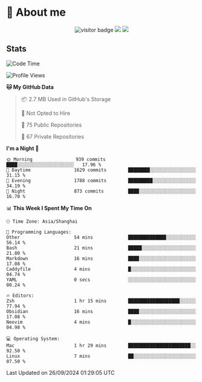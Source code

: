 <!-- ![](https://youpai.roccoshi.top/img/20200804214216.png) -->

# 🧐 About me
 
<p align="center">
<img src="https://visitor-badge.laobi.icu/badge?page_id=Lincest.Lincest&title=hits" alt="visitor badge"/>
<a href="mailto:imroccoshi@gmail.com"><img src="https://img.shields.io/badge/gmail-imroccoshi%40gmail.com-red"></a>
<a href="https://blog.roccoshi.top"><img src="https://img.shields.io/badge/blog-roccoshi-green"></a>
</p>

## Stats

<!--START_SECTION:waka-->
![Code Time](http://img.shields.io/badge/Code%20Time-1%2C519%20hrs%2027%20mins-blue)

![Profile Views](http://img.shields.io/badge/Profile%20Views-0-blue)

**🐱 My GitHub Data** 

> 📦 2.7 MB Used in GitHub's Storage 
 > 
> 🚫 Not Opted to Hire
 > 
> 📜 75 Public Repositories 
 > 
> 🔑 67 Private Repositories 
 > 
**I'm a Night 🦉** 

```text
🌞 Morning                939 commits         ████░░░░░░░░░░░░░░░░░░░░░   17.96 % 
🌆 Daytime                1629 commits        ████████░░░░░░░░░░░░░░░░░   31.15 % 
🌃 Evening                1788 commits        █████████░░░░░░░░░░░░░░░░   34.19 % 
🌙 Night                  873 commits         ████░░░░░░░░░░░░░░░░░░░░░   16.70 % 
```


📊 **This Week I Spent My Time On** 

```text
🕑︎ Time Zone: Asia/Shanghai

💬 Programming Languages: 
Other                    54 mins             ██████████████░░░░░░░░░░░   56.14 % 
Bash                     21 mins             █████░░░░░░░░░░░░░░░░░░░░   21.80 % 
Markdown                 16 mins             ████░░░░░░░░░░░░░░░░░░░░░   17.08 % 
Caddyfile                4 mins              █░░░░░░░░░░░░░░░░░░░░░░░░   04.74 % 
YAML                     0 secs              ░░░░░░░░░░░░░░░░░░░░░░░░░   00.24 % 

🔥 Editors: 
Zsh                      1 hr 15 mins        ███████████████████░░░░░░   77.94 % 
Obsidian                 16 mins             ████░░░░░░░░░░░░░░░░░░░░░   17.08 % 
Neovim                   4 mins              █░░░░░░░░░░░░░░░░░░░░░░░░   04.98 % 

💻 Operating System: 
Mac                      1 hr 29 mins        ███████████████████████░░   92.50 % 
Linux                    7 mins              ██░░░░░░░░░░░░░░░░░░░░░░░   07.50 % 
```


 Last Updated on 26/09/2024 01:29:05 UTC
<!--END_SECTION:waka-->


